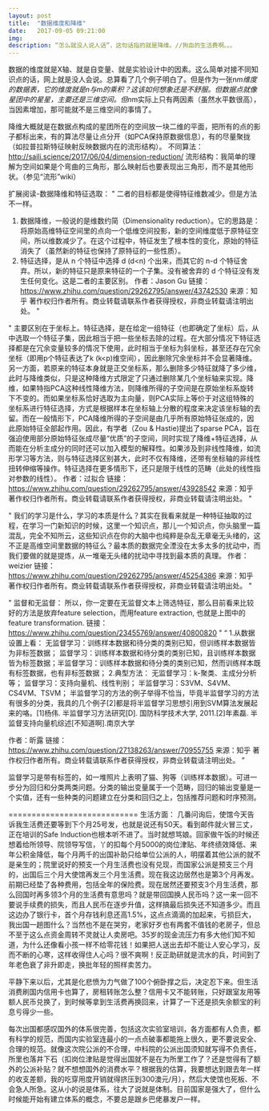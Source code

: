 ```yaml
---
layout: post
title:  "数据维度和降维"
date:   2017-09-05 09:21:00
img: 
description: “怎么就没人说人话”，这句话指的就是降维。//狗血的生活费啊。。。
---
```


数据的维度就是X轴、就是自变量、就是实验设计中的因素。这么简单对接不同知识点的话，网上就是没人会说。总算看了几个例子明白了。但是作为一张n*m维度的数据表，它的维度就是n与m的乘积？这该如何想象还是不舒服。但数据点就像星团中的星星，主要还是三维空间。但n*m实际上只有两因素（虽然水平数很高），当因素增加，那可能就不是三维空间的事情了。

降维大概就是在数据点构成的星团所在的空间放一块二维的平面，把所有的点的影子都标出来，有的算法尽量让点分开（如PCA保持原数据信息），有的尽量聚拢（如拉普拉斯特征映射反映数据内在的流形结构）。
不同算法：http://saili.science/2017/06/04/dimension-reduction/
流形结构：我简单的理解为空间如果是个弯曲的三角形，那么映射后也要表现出三角形，而不是其他形状。（参见“流形”wiki）


扩展阅读-数据降维和特征选取：
"
二者的目标都是使得特征维数减少。但是方法不一样。
1. 数据降维，一般说的是维数约简（Dimensionality reduction）。它的思路是：将原始高维特征空间里的点向一个低维空间投影，新的空间维度低于原特征空间，所以维数减少了。在这个过程中，特征发生了根本性的变化，原始的特征消失了（虽然新的特征也保持了原特征的一些性质）。
2. 特征选择，是从 n 个特征中选择 d (d<n) 个出来，而其它的 n-d 个特征舍弃。所以，新的特征只是原来特征的一个子集。没有被舍弃的 d 个特征没有发生任何变化。这是二者的主要区别。
作者：Jason Gu
链接：https://www.zhihu.com/question/29262795/answer/43742530
来源：知乎
著作权归作者所有。商业转载请联系作者获得授权，非商业转载请注明出处。
"

"
主要区别在于坐标上。特征选择，是在给定一组特征（也即确定了坐标）后，从中选取一个特征子集，因此相当于把一些坐标去除的过程。在大部分情况下特征选择都是在冗余变量较多的情况下使用，此时相当于坐标为斜坐标，甚至还存在冗余坐标（即用p个特征表达了k (k<p)维空间），因此删除冗余坐标并不会显著降维。另一方面，若原来的特征本身就是正交坐标系，那么删除多少特征就降了多少维，此时与降维类似，只是这种降维方式限定了只通过删除某几个坐标轴来实现。降维，如果特指PCA这种线性降维方法，则降维所得的子空间是在原始坐标系旋转下不变的。而如果坐标系恰好选取为主向量，则PCA实际上等价于对这组特殊的坐标系进行特征选择，方式是根据样本在坐标轴上分散的程度来决定该坐标轴的去留。而在一般情形下，PCA降维所得的子空间是由几乎所有原始特征张成的，因此原始特征全部起作用。因此，有学者（Zou & Hastie)提出了sparse PCA，旨在强迫使用部分原始特征张成尽量“优质”的子空间，同时实现了降维+特征选择，从而能在分析主成分的同时还可以加入模型的解释性。如果涉及到非线性降维，如流形学习等方法，则与特征选择区别甚大，此时不仅有降维，还带有坐标轴的非线性扭转伸缩等操作。特征选择在更多情形下，还只是限于线性的范畴（此处的线性指对参数的线性）。
作者：过拟合
链接：https://www.zhihu.com/question/29262795/answer/43928542
来源：知乎
著作权归作者所有。商业转载请联系作者获得授权，非商业转载请注明出处。
"

"
我们的学习是什么，学习的本质是什么？其实在我看来就是一种特征抽取的过程，在学习一门新知识的时候，这里一个知识点，那儿一个知识点，你头脑里一篇混乱，完全不知所云，这些知识点在你的大脑中也纯粹是杂乱无章毫无头绪的，这不正是高维空间里数据的特征么？最本质的数据完全湮没在太多太多的扰动中，而我们要做的就是提炼，从一堆毫无头绪的扰动中寻找到最本质的真理。
作者：weizier
链接：https://www.zhihu.com/question/29262795/answer/45254386
来源：知乎
著作权归作者所有。商业转载请联系作者获得授权，非商业转载请注明出处。
"

"
监督和无监督：
所以，你一定要在无监督文本上筛选特征，那么目前看来比较好的方法是放弃feature selection，而用feature extraction, 也就是上图中的feature transformation.
链接：https://www.zhihu.com/question/23455769/answer/40800820
"
“
1.从数据设置上看：
无监督学习：训练样本数据和待分类的类别已知，但训练样本数据皆为非标签数据；
监督学习：训练样本数据和待分类的类别已知，且训练样本数据皆为标签数据；半监督学习：训练样本数据和待分类的类别已知，然而训练样本既有标签数据，也有非标签数据；
2.典型方法：
无监督学习：k-聚类、主成分分析等；
监督学习：支持向量机、线性判别；   半监督学习：S3VM、S4VM、CS4VM、TSVM；
半监督学习的方法的例子举得不恰当，毕竟半监督学习的方法有很多的分类，我具的几个例子[2]都是将半监督学习思想引用到SVM算法发展起来的咯。[1]杨伟. 半监督学习方法研究[D]. 国防科学技术大学, 2011.[2]年素磊. 半监督支持向量机综述[不知道啊].南京大学

作者：昕露
链接：https://www.zhihu.com/question/27138263/answer/70955755
来源：知乎
著作权归作者所有。商业转载请联系作者获得授权，非商业转载请注明出处。
”

监督学习是带有标签的，如一堆照片上表明了猫、狗等（训练样本数据）。可进一步分为回归和分类两类问题。分类的输出变量属于一个范畴，回归的输出变量是一个实值，还有一些种类的问题建立在分类和回归之上，包括推荐问题和时序预测。



============================
生活方面：
几番问询后，使馆今天告诉我生活费还要等到下个月25号发，也就是说还有50天。看到邮件就火冒三丈，正在培训的Safe Induction也根本听不进了。当时就想骂娘。回家做午饭的时候还想着给所领导、院领导写信，丫的扣每个月5000的岗位津贴、年终绩效降低、来年公积金降低，每个月两千的出国补助只给单位公派的人，明摆着其他公派的就不是亲生的；院里说好的预支一个月生活费也没有兑现，而国家公派是预支三个月的，出国后三个月大使馆再发三个月生活费。现在我这边居然也是第3个月再发。前期已经垫了各种费用，包括全年的保险费。现在居然还要预支3个月生活费，那么回国时再多领3个月的生活费有意思吗？就是带回国换人民币吗？这一来一回不要说手续费的损失，而且人民币在逐步升值，这样搞最后损失还不知道多少。而且这边办了银行卡，首个月存钱利息还高1.5%，这点点滴滴的加起来，亏损巨大，我出国一趟图什么？当然也不是在哭穷，老家好歹也有两套不值钱的老房子，但总不至于这么点资金周转不灵就让人卖房吧。35岁的现金流压力有多大他们知不知道，为什么还像看小孩一样不给零花钱！如果把人送出去却不能让人安心学习，反而不断的心寒，这样收得住人心吗？很不爽啊！反正助研就是流水的兵，时间到了年老色衰了非升即走，换批年轻的照样卖苦力。

平静下来以后，尤其是化悲愤为力气做了100个俯卧撑之后，决定忍下来。但生活消费刷国内信用卡也算了，房租转账怎么整？信用卡又不能转账，只好跟室友用等额人民币兑换了，到时候等拿到生活费再换回来，计算了一下还是损失余额宝的利息亏得少一些。

每次出国都感叹国外的体系很完善，包括这次实验室培训，各方面都有人负责，都有科学的规范，而国内实验室连最小的一点点破事都能拖上很久，更不要说安全、合理的规范。就像这次院公派的不合理，中科院的公派出国须知就写得不负责任，所里也落井下石（扣岗位津贴是觉得出国就不是在为所里工作了？还是觉得有了额外的公派补贴？就不想想国外的消费水平？根据我的估算，我要想达到跟去年一样的收支差额，我的吃穿用度开销就得挤压到300澳元/月），然后大使馆也死板、不会急人所急。这从小的说是体系，往大了说就是体制。目前国家是强大了，但什么时候能开始有建立体系的概念，不要总是跟乡巴佬暴发户一样。